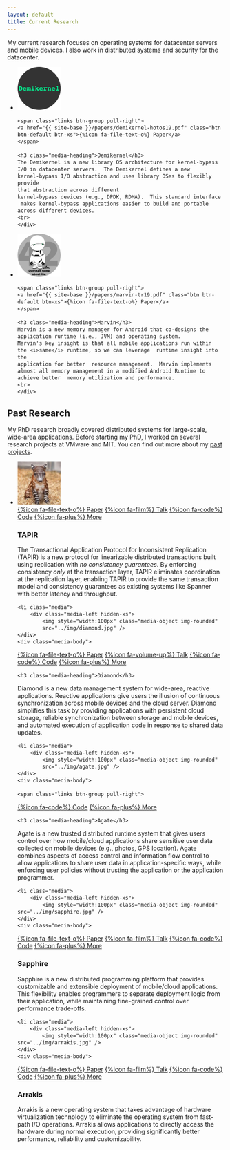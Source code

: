 ```yaml
---
layout: default
title: Current Research
---
```


My current research focuses on operating systems for datacenter servers
and mobile devices.  I also work in distributed systems and security
for the datacenter.  


<ul class="media-list">
<li class="media">
<div class="media-left hidden-xs">
<img style="width:100px" class="media-object img-circle" src="../img/demikernel.jpg" />
</div>
<div class="media-body">

    <span class="links btn-group pull-right">
    <a href="{{ site-base }}/papers/demikernel-hotos19.pdf" class="btn btn-default btn-xs">{%icon fa-file-text-o%} Paper</a>
    </span>

    <h3 class="media-heading">Demikernel</h3>
    The Demikernel is a new library OS architecture for kernel-bypass
    I/O in datacenter servers.  The Demikernel defines a new
    kernel-bypass I/O abstraction and uses library OSes to flexibly provide
    that abstraction across different
    kernel-bypass devices (e.g., DPDK, RDMA).  This standard interface
     makes kernel-bypass applications easier to build and portable
    across different devices. 
    <br>
    </div>

</li>
<li class="media">
<div class="media-left hidden-xs">
<img style="width:100px" class="media-object img-circle" src="../img/marvin.jpg" />
</div>
<div class="media-body">

    <span class="links btn-group pull-right">
    <a href="{{ site-base }}/papers/marvin-tr19.pdf" class="btn btn-default btn-xs">{%icon fa-file-text-o%} Paper</a>
    </span>

    <h3 class="media-heading">Marvin</h3>
    Marvin is a new memory manager for Android that co-designs the
    application runtime (i.e., JVM) and operating system.
    Marvin's key insight is that all mobile applications run within
    the <i>same</i> runtime, so we can leverage  runtime insight into the
    application for better  resource management.  Marvin implements
    almost all memory management in a modified Android Runtime to
    achieve better  memory utilization and performance.
    <br>
    </div>

</li>
</ul>

## Past Research

My PhD research broadly covered distributed systems for large-scale,
wide-area applications. Before starting my PhD, I worked on several
research projects at VMware and MIT. You can find out more about my
[past projects](past.html).


<ul class="media-list">
    <li class="media">
		<div class="media-left hidden-xs">
    <img style="width:100px" class="media-object img-rounded"
    src="../img/felix.jpg" />
	</div>
	<div class="media-body">

<span class="links btn-group pull-right">
<a href="{{ site-base }}/papers/tapir-sosp15.pdf" class="btn btn-default btn-xs">{%icon fa-file-text-o%} Paper</a>
<a href="https://www.youtube.com/watch?v=yE3eMxYJDiE" class="btn btn-default btn-xs">{%icon fa-film%} Talk</a>
<a href="https://github.com/UWSysLab/tapir" class="btn btn-default btn-xs">{%icon fa-code%} Code</a>
<a href="tapir/index.html" class="btn btn-default btn-xs">{%icon fa-plus%} More</a>
</span>

<h3 class="media-heading">TAPIR</h3>

The Transactional Application Protocol for Inconsistent Replication
(TAPIR) is a new protocol for linearizable distributed transactions
built using replication with <em>no consistency guarantees</em>. By
enforcing consistency <em>only</em> at the transaction layer, TAPIR
eliminates coordination at the replication layer, enabling TAPIR to
provide the same transaction model and consistency guarantees as
existing systems like Spanner with better latency and throughput.
</div>
</li>

    <li class="media">
		<div class="media-left hidden-xs">
			<img style="width:100px" class="media-object img-rounded"
			src="../img/diamond.jpg" />
	</div>
	<div class="media-body">
	
<span class="links btn-group pull-right">
<a href="{{ site-base }}/papers/diamond-osdi16.pdf" class="btn btn-default btn-xs">{%icon fa-file-text-o%} Paper</a>
<a href="https://www.usenix.org/conference/osdi16/technical-sessions/presentation/zhang-irene" class="btn btn-default btn-xs">{%icon fa-volume-up%} Talk</a>
<a href="https://github.com/UWSysLab/diamond" class="btn btn-default btn-xs">{%icon fa-code%} Code</a>
<a href="//sapphire.cs.washington.edu/research/project/diamond.html" class="btn btn-default btn-xs">{%icon fa-plus%} More</a>
</span>

	<h3 class="media-heading">Diamond</h3>

Diamond is a new data management system for wide-area, reactive
applications.  Reactive applications give users the illusion of
continuous synchronization across mobile devices and the cloud server.
Diamond simplifies this task by providing applications with persistent
cloud storage, reliable synchronization between storage and mobile
devices, and automated execution of application code in response to
shared data updates.  </li>

    <li class="media">
		<div class="media-left hidden-xs">
			<img style="width:100px" class="media-object img-rounded"
			src="../img/agate.jpg" />
	</div>
	<div class="media-body">
	
    <span class="links btn-group pull-right">
<a href="https://github.com/SapphireAgate" class="btn btn-default btn-xs">{%icon fa-code%} Code</a>
<a href="//sapphire.cs.washington.edu/research/project/agate.html" class="btn btn-default btn-xs">{%icon fa-plus%} More</a>
</span>

	<h3 class="media-heading">Agate</h3>

Agate is a new trusted distributed runtime system that gives users
control over how mobile/cloud applications share sensitive user data
collected on mobile devices (e.g., photos, GPS location).  Agate
combines aspects of access control and information flow control to
allow applications to share user data in application-specific ways,
while enforcing user policies without trusting the application or the
application programmer.

</li>

    <li class="media">
		<div class="media-left hidden-xs">
			<img style="width:100px" class="media-object img-rounded"
    src="../img/sapphire.jpg" />
	</div>
	<div class="media-body">

<span class="links btn-group pull-right">
<a href="{{ site-base }}/papers/sapphire-osdi14.pdf" class="btn btn-default btn-xs">{%icon fa-file-text-o%} Paper</a>
<a href="https://2459d6dc103cb5933875-c0245c5c937c5dedcca3f1764ecc9b2f.ssl.cf2.rackcdn.com/osdi14/zhang.mp4" class="btn btn-default btn-xs">{%icon fa-film%} Talk</a>
<a href="https://github.com/UWSysLab/Sapphire" class="btn btn-default btn-xs">{%icon fa-code%} Code</a>
<a href="//sapphire.cs.washington.edu" class="btn btn-default btn-xs">{%icon fa-plus%} More</a>
</span>

<h3 class="media-heading">Sapphire</h3>

Sapphire is a new distributed programming platform that provides
customizable and extensible deployment of mobile/cloud applications.
This flexibility enables programmers to separate deployment logic from
their application, while maintaining fine-grained control over
performance trade-offs.
</div>
</li>

    <li class="media">
		<div class="media-left hidden-xs">
			<img style="width:100px" class="media-object img-rounded"
    src="../img/arrakis.jpg" />
	</div>
	<div class="media-body">

<span class="links btn-group pull-right">
<a href="{{ site-base }}/papers/arrakis-osdi14.pdf" class="btn btn-default btn-xs">{%icon fa-file-text-o%} Paper</a>
<a href="https://2459d6dc103cb5933875-c0245c5c937c5dedcca3f1764ecc9b2f.ssl.cf2.rackcdn.com/osdi14/peter.mp4" class="btn btn-default btn-xs">{%icon fa-film%} Talk</a>
<a href="https://arrakis.cs.washington.edu/?page_id=52" class="btn btn-default btn-xs">{%icon fa-code%} Code</a>
<a href="//arrakis.cs.washington.edu" class="btn btn-default btn-xs">{%icon fa-plus%} More</a>
</span>
<h3 class="media-heading">Arrakis</h3>

Arrakis is a new operating system that takes advantage of hardware
virtualization technology to eliminate the operating system from
fast-path I/O operations. Arrakis allows applications to directly
access the hardware during normal execution, providing significantly
better performance, reliability and customizability.
<br />
</div>
</li>

</ul>




